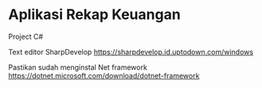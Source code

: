 # Aplikasi Rekap Keuangan

Project C#

Text editor SharpDevelop
https://sharpdevelop.id.uptodown.com/windows

Pastikan sudah menginstal Net framework
https://dotnet.microsoft.com/download/dotnet-framework
